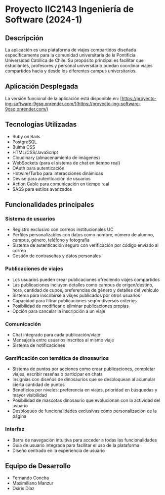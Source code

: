 # Proyecto IIC2143 Ingeniería de Software (2024-1)

## Descripción
La aplicación es una plataforma de viajes compartidos diseñada específicamente para la comunidad universitaria de la Pontificia Universidad Católica de Chile. Su propósito principal es facilitar que estudiantes, profesores y personal universitario puedan coordinar viajes compartidos hacia y desde los diferentes campus universitarios.

## Aplicación Desplegada
La versión funcional de la aplicación está disponible en:
[https://proyecto-ing-software-9gsq.onrender.com/](https://proyecto-ing-software-9gsq.onrender.com/)

## Tecnologías Utilizadas
- Ruby on Rails
- PostgreSQL
- Bulma CSS
- HTML/CSS/JavaScript
- Cloudinary (almacenamiento de imágenes)
- WebSockets (para el sistema de chat en tiempo real)
- OAuth para autenticación
- Hotwire/Turbo para interacciones dinámicas
- Devise para autenticación de usuarios
- Action Cable para comunicación en tiempo real
- SASS para estilos avanzados

## Funcionalidades principales

### Sistema de usuarios
- Registro exclusivo con correos institucionales UC
- Perfiles personalizables con datos como nombre, número de alumno, campus, género, teléfono y fotografía
- Sistema de autenticación seguro con verificación por código enviado al correo
- Gestión de contraseñas y datos personales

### Publicaciones de viajes
- Los usuarios pueden crear publicaciones ofreciendo viajes compartidos
- Las publicaciones incluyen detalles como campus de origen/destino, hora, cantidad de cupos, preferencias de género y detalles del vehículo
- Sistema para inscribirse a viajes publicados por otros usuarios
- Capacidad para filtrar publicaciones según diversos criterios
- Posibilidad de modificar o eliminar publicaciones propias
- Opción para cancelar la inscripción a un viaje

### Comunicación
- Chat integrado para cada publicación/viaje
- Mensajería entre usuarios inscritos al mismo viaje
- Sistema de notificaciones

### Gamificación con temática de dinosaurios
- Sistema de puntos por acciones como crear publicaciones, completar viajes, escribir reseñas o participar en chats
- Insignias con diseños de dinosaurios que se desbloquean al acumular cierta cantidad de puntos
- Beneficios por niveles: preferencia en viajes, prioridad en búsquedas y mayor visibilidad
- Posibilidad de mascotas dinosaurio que evolucionan con la actividad del usuario
- Desbloqueo de funcionalidades exclusivas como personalización de la página

### Interfaz
- Barra de navegación intuitiva para acceder a todas las funcionalidades
- Guía de usuario integrada para facilitar el uso de la plataforma
- Diseño centrado en la experiencia de usuario


## Equipo de Desarrollo
  - Fernando Concha
  - Maximiliano Manzur
  - Osiris Díaz

